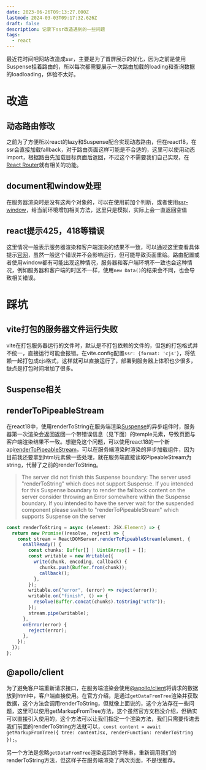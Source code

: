 ```yaml
---
date: 2023-06-26T09:13:27.000Z
lastmod: 2024-03-03T09:17:32.626Z
draft: false
description: 记录下ssr改造遇到的一些问题
tags:
  - react
---
```


最近花时间吧网站改造成ssr，主要是为了首屏展示的优化，因为之前是使用Suspense挂着路由的，所以每次都需要展示一次路由加载的loading和查询数据的loadloading，体验不太好。

# 改造

## 动态路由修改

之前为了方便所以react的lazy和Suspense配合实现动态路由，但在react18，在ssr会直接加载fallback，对于路由页面这样可能是不合适的，这里可以使用动态import，根据路由先加载目标页面后返回，不过这个不需要我们自己实现，在[React Router](https://reactrouter.com/en/main/guides/ssr)就有相关的功能。

## document和window处理

在服务器渲染时是没有这两个对象的，可以在使用前加个判断，或者使用[ssr-window](https://www.npmjs.com/package/ssr-window)，给当前环境增加相关方法，这里只是模拟，实际上会一直返回空值

## react提示425，418等错误

这里情况一般表示服务器渲染和客户端渲染的结果不一致，可以通过这里查看具体提示[官网](https://legacy.reactjs.org/docs/error-decoder.html/?invariant=425)，虽然一般这个错误并不会影响运行，但可能导致页面重绘。路由配置或者使用window都有可能出现这种情况，服务器和客户端环境不一致也会这种情况，例如服务器和客户端的时区不一样，使用`new Data()`的结果会不同，也会导致相关错误。

# 踩坑

## vite打包的服务器文件运行失败

vite在打包服务器运行的文件时，默认是不打包依赖的文件的，但包的打包格式并不统一，直接运行可能会报错。在vite.config配置`ssr: {format: 'cjs'}`，将依赖一起打包成cjs格式，这样就可以直接运行了，部署到服务器上体积也少很多，缺点是打包时间增加了很多。

## Suspense相关

## renderToPipeableStream

在react18中，使用renderToString在服务端渲染[Suspense](https://react.dev/reference/react/Suspense)的异步组件时，服务器第一次渲染会返回返回一个带错误信息（见下面）的temple元素，导致页面与客户端渲染结果不一致。想避免这个问题，可以使用react18的一个新api[renderToPipeableStream](https://react.dev/reference/react-dom/server/renderToPipeableStream)，可以在服务端渲染时渲染的异步加载组件，因为目前我还要拿到html元素做一些处理，就在服务端直接读取PipeableStream为string，代替了之前的renderToString。

> The server did not finish this Suspense boundary: The server used "renderToString" which does not support Suspense. If you intended for this Suspense boundary to render the fallback content on the server consider throwing an Error somewhere within the Suspense boundary. If you intended to have the server wait for the suspended component please switch to "renderToPipeableStream" which supports Suspense on the server

```typescript
const renderToString = async (element: JSX.Element) => {
  return new Promise((resolve, reject) => {
    const stream = ReactDOMServer.renderToPipeableStream(element, {
      onAllReady() {
        const chunks: Buffer[] | Uint8Array[] = [];
        const writable = new Writable({
          write(chunk, encoding, callback) {
            chunks.push(Buffer.from(chunk));
            callback();
          },
        });
        writable.on("error", (error) => reject(error));
        writable.on("finish", () => {
          resolve(Buffer.concat(chunks).toString("utf8"));
        });
        stream.pipe(writable);
      },
      onError(error) {
        reject(error);
      },
    });
  });
};
```

## @apollo/client

为了避免客户端重新请求接口，在服务端渲染会使用[@apollo/client](https://www.apollographql.com/docs/react/performance/server-side-rendering/#executing-queries-with-getdatafromtree)将请求的数据放到html中，客户端直接使用。在官方介绍，是通过`getDataFromTree`渲染并获取数据，这个方法会调用renderToString，但就像上面说的，这个方法存在一些问题，这里可以使用getMarkupFromTree方法，这个虽然官方文档没介绍，但确实可以直接引入使用的，这个方法可以让我们指定一个渲染方法，我们只需要传进去我们前面的renderToString方法就可以，`const content = await getMarkupFromTree({ tree: contentJsx, renderFunction: renderToString });`。

另一个方法是忽略`getDataFromTree`渲染返回的字符串，重新调用我们的renderToString方法，但这样子在服务端渲染了两次页面，不是很推荐。
